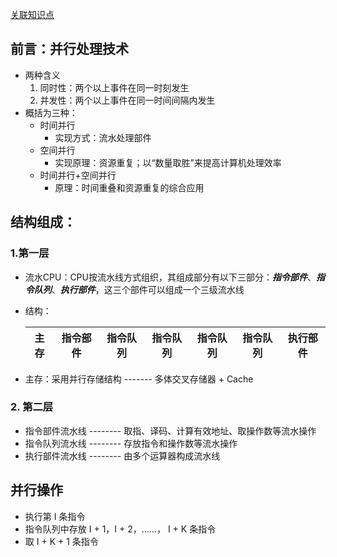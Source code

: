 [关联知识点](CPU指令流水线)
## 前言：并行处理技术
- 两种含义
	1. 同时性：两个以上事件在同一时刻发生
	2. 并发性：两个以上事件在同一时间间隔内发生
- 概括为三种：
	- 时间并行
		- 实现方式：流水处理部件
	- 空间并行
		- 实现原理：资源重复；以“数量取胜”来提高计算机处理效率
	- 时间并行+空间并行
		- 原理：时间重叠和资源重复的综合应用
## 结构组成：
### 1.第一层
- 流水CPU：CPU按流水线方式组织，其组成部分有以下三部分：***指令部件***、***指令队列***、***执行部件***，这三个部件可以组成一个三级流水线
- 结构：

	| 主存 | 指令部件 | 指令队列 | 指令队列 | 指令队列 | 指令队列 | 执行部件 |
	| --- | --- | --- | --- | --- | --- | --- |
- 主存：采用并行存储结构 ------- 多体交叉存储器 + Cache
### 2. 第二层
- 指令部件流水线 -------- 取指、译码、计算有效地址、取操作数等流水操作
- 指令队列流水线 -------- 存放指令和操作数等流水操作
- 执行部件流水线 -------- 由多个运算器构成流水线
## 并行操作
- 执行第 I 条指令
- 指令队列中存放 I + 1，I + 2，……， I + K 条指令
- 取 I + K + 1 条指令
